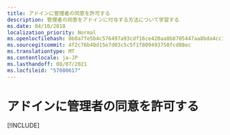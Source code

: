 ```yaml
---
title: アドインに管理者の同意を許可する
description: 管理者の同意をアドインに付与する方法について学習する
ms.date: 04/10/2018
localization_priority: Normal
ms.openlocfilehash: 0b0a7fe5b4c576497a93cdf16ce420aa0b8705447aa8bda4cc13a982099ad956
ms.sourcegitcommit: 4f2c76b48d15e7d03c5c5f1f809493758fcd88ec
ms.translationtype: MT
ms.contentlocale: ja-JP
ms.lasthandoff: 08/07/2021
ms.locfileid: "57080617"
---
```

# <a name="grant-administrator-consent-to-the-add-in"></a>アドインに管理者の同意を許可する

[!INCLUDE[](../includes/grant-admin-consent-to-an-add-in-include.md)]
